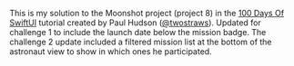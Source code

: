This is my solution to the Moonshot project (project 8) in the [100 Days Of SwiftUI](https://www.hackingwithswift.com/100/swiftui/) tutorial created by Paul Hudson ([@twostraws](https://github.com/twostraws)). Updated for challenge 1 to include the launch date below the mission badge. The challenge 2 update included a filtered mission list at the bottom of the astronaut view to show in which ones he participated.
